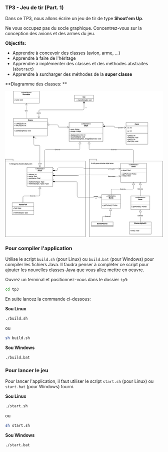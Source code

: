 ### TP3 - Jeu de tir (Part. 1)

Dans ce TP3, nous allons écrire un jeu de tir de type **Shoot'em Up**.

Ne vous occupez pas du socle graphique. Concentrez-vous sur la conception des avions et des armes du jeu.

**Objectifs:**

* Apprendre à concevoir des classes (avion, arme, ...)
* Apprendre à faire de l'héritage
* Apprendre à implémenter des classes et des méthodes abstraites (`abstract`)
* Apprendre à surcharger des méthodes de la **super classe**

**Diagramme des classes: **

![](diagramme-classes.png)


### Pour compiler l'application

Utilise le script `build.sh` (pour Linux) ou `build.bat` (pour Windows) pour compiler les fichiers Java.
Il faudra penser à compléter ce script pour ajouter les nouvelles classes Java que vous allez mettre en oeuvre.

Ouvrez un terminal et positionnez-vous dans le dossier `tp3`:

```sh
cd tp3
```

En suite lancez la commande ci-dessous:

**Sou Linux**

```sh
./build.sh
```

ou

```sh
sh build.sh
```

**Sou Windows**

```sh
./build.bat
```

### Pour lancer le jeu

Pour lancer l'application, il faut utiliser le script `start.sh` (pour Linux) ou `start.bat` (pour Windows) fourni. 

**Sou Linux**

```sh
./start.sh
```

ou

```sh
sh start.sh
```

**Sou Windows**

```sh
./start.bat
```

